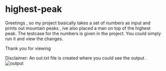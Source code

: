 # highest-peak

Greetings , so my project basically takes a set of numbers as input and prints out mountain peaks , ive also placed a man on top of the highest peak. The testcase for the numbers is given in the project. You could simply run it and view the changes.

Thank you for viewing

Disclaimer: An out.txt file is created where you could see the output . 
![output](https://user-images.githubusercontent.com/81287558/116853576-ef0e9b00-ac13-11eb-93e6-4ac73725673b.png)


